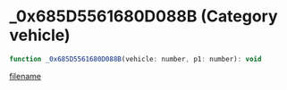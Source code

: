 # _0x685D5561680D088B (Category vehicle)

```js
function _0x685D5561680D088B(vehicle: number, p1: number): void
```

[filename](_0x685D5561680D088B_m.md ':include')